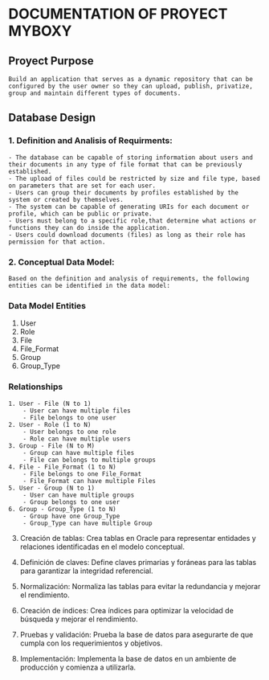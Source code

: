 # DOCUMENTATION OF PROYECT MYBOXY

## Proyect Purpose
	Build an application that serves as a dynamic repository that can be configured by the user owner so they can upload, publish, privatize, group and maintain different types of documents.

## Database Design

### 1. Definition and Analisis of Requirments:
	- The database can be capable of storing information about users and their documents in any type of file format that can be previously established.
	- The upload of files could be restricted by size and file type, based on parameters that are set for each user.
	- Users can group their documents by profiles established by the system or created by themselves.
	- The system can be capable of generating URIs for each document or profile, which can be public or private.
	- Users must belong to a specific role,that determine what actions or functions they can do inside the application.
	- Users could download documents (files) as long as their role has permission for that action.

### 2. Conceptual Data Model: 
	Based on the definition and analysis of requirements, the following entities can be identified in the data model:

### Data Model Entities

1. User
2. Role
3. File
4. File_Format
5. Group
6. Group_Type


### Relationships

	1. User - File (N to 1)
		- User can have multiple files
		- File belongs to one user
	2. User - Role (1 to N)
		- User belongs to one role
		- Role can have multiple users
	3. Group - File (N to M)
		- Group can have multiple files
		- File can belongs to multiple groups
	4. File - File_Format (1 to N)
		- File belongs to one File_Format
		- File_Format can have multiple Files
	5. User - Group (N to 1)
		- User can have multiple groups
		- Group belongs to one user
    6. Group - Group_Type (1 to N)
	    - Group have one Group_Type
	    - Group_Type can have multiple Group



3. Creación de tablas: Crea tablas en Oracle para representar entidades y relaciones identificadas en el modelo conceptual.

4. Definición de claves: Define claves primarias y foráneas para las tablas para garantizar la integridad referencial.

5. Normalización: Normaliza las tablas para evitar la redundancia y mejorar el rendimiento.

6. Creación de índices: Crea índices para optimizar la velocidad de búsqueda y mejorar el rendimiento.

7. Pruebas y validación: Prueba la base de datos para asegurarte de que cumpla con los requerimientos y objetivos.

8. Implementación: Implementa la base de datos en un ambiente de producción y comienza a utilizarla.

